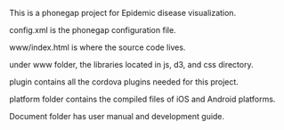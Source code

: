 This is a phonegap project for Epidemic disease visualization.

config.xml is the phonegap configuration file.

www/index.html is where the source code lives.

under www folder, the libraries located in js, d3, and css directory.

plugin contains all the cordova plugins needed for this project.

platform folder contains the compiled files of iOS and Android platforms.

Document folder has user manual and development guide.


